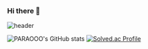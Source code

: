 ### Hi there 👋

![header](https://capsule-render.vercel.app/api?type=waving&color=gradient&height=250&section=header&text=개쩌는%20안드로이드%20개발자%20최희건입니다.&fontSize=40)




![PARAOOO's GitHub stats](https://github-readme-stats.vercel.app/api?username=PARAOOO&show_icons=true&theme=radical)
[![Solved.ac Profile](http://mazassumnida.wtf/api/v2/generate_badge?boj=nakim3159)](https://solved.ac/nakim3159/)
